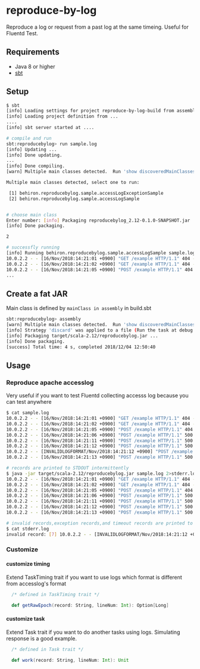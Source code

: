 reproduce-by-log
================
Reproduce a log or request from a past log at the same timeing.
Useful for Fluentd Test.

Requirements
------------

* Java 8 or higher
* [sbt](https://www.scala-sbt.org/1.x/docs/Installing-sbt-on-Linux.html)


Setup
-----


```bash
$ sbt
[info] Loading settings for project reproduce-by-log-build from assembly.sbt ...
[info] Loading project definition from ...
....
[info] sbt server started at ....

# compile and run
sbt:reproducebylog> run sample.log
[info] Updating ...
[info] Done updating.
...
[info] Done compiling.
[warn] Multiple main classes detected.  Run 'show discoveredMainClasses' to see the list

Multiple main classes detected, select one to run:

 [1] behiron.reproducebylog.sample.accessLogExceptionSample
 [2] behiron.reproducebylog.sample.accessLogSample


# choose main class
Enter number: [info] Packaging reproducebylog_2.12-0.1.0-SNAPSHOT.jar ...
[info] Done packaging.

2

# successfly running
[info] Running behiron.reproducebylog.sample.accessLogSample sample.log
10.0.2.2 - - [16/Nov/2018:14:21:01 +0900] "GET /example HTTP/1.1" 404 -
10.0.2.2 - - [16/Nov/2018:14:21:02 +0900] "GET /example HTTP/1.1" 404 -
10.0.2.2 - - [16/Nov/2018:14:21:05 +0900] "POST /example HTTP/1.1" 404 -
...

```

Create a fat JAR
----------------

Main class is defined by `mainClass in assembly` in build.sbt
```bash
sbt:reproducebylog> assembly
[warn] Multiple main classes detected.  Run 'show discoveredMainClasses' to see the list
[info] Strategy 'discard' was applied to a file (Run the task at debug level to see details)
[info] Packaging target/scala-2.12/reproducebylog.jar ...
[info] Done packaging.
[success] Total time: 4 s, completed 2018/12/04 12:50:40
```

Usage
-----

### Reproduce apache accesslog
Very useful if you want to test Fluentd collecting accesss log because you can test anywhere


```bash
$ cat sample.log 
10.0.2.2 - - [16/Nov/2018:14:21:01 +0900] "GET /example HTTP/1.1" 404 -
10.0.2.2 - - [16/Nov/2018:14:21:02 +0900] "GET /example HTTP/1.1" 404 -
10.0.2.2 - - [16/Nov/2018:14:21:05 +0900] "POST /example HTTP/1.1" 404 -
10.0.2.2 - - [16/Nov/2018:14:21:06 +0900] "POST /example HTTP/1.1" 500 19990
10.0.2.2 - - [16/Nov/2018:14:21:11 +0900] "POST /example HTTP/1.1" 500 9511
10.0.2.2 - - [16/Nov/2018:14:21:12 +0900] "POST /example HTTP/1.1" 500 19990
10.0.2.2 - - [INVALIDLOGFORMAT/Nov/2018:14:21:12 +0900] "POST /example HTTP/1.1" 500 19990
10.0.2.2 - - [16/Nov/2018:14:21:13 +0900] "POST /example HTTP/1.1" 500 19990

# records are printed to STDOUT intermittently
$ java -jar target/scala-2.12/reproducebylog.jar sample.log 2>stderr.log
10.0.2.2 - - [16/Nov/2018:14:21:01 +0900] "GET /example HTTP/1.1" 404 -
10.0.2.2 - - [16/Nov/2018:14:21:02 +0900] "GET /example HTTP/1.1" 404 -
10.0.2.2 - - [16/Nov/2018:14:21:05 +0900] "POST /example HTTP/1.1" 404 -
10.0.2.2 - - [16/Nov/2018:14:21:06 +0900] "POST /example HTTP/1.1" 500 19990
10.0.2.2 - - [16/Nov/2018:14:21:11 +0900] "POST /example HTTP/1.1" 500 9511
10.0.2.2 - - [16/Nov/2018:14:21:12 +0900] "POST /example HTTP/1.1" 500 19990
10.0.2.2 - - [16/Nov/2018:14:21:13 +0900] "POST /example HTTP/1.1" 500 19990

# invalid records,exception records,and timeout records are printed to STDERR (you can overwrite these behavior) 
$ cat stderr.log 
invalid record: [7] 10.0.2.2 - - [INVALIDLOGFORMAT/Nov/2018:14:21:12 +0900] "POST /example HTTP/1.1" 500 19990
```

### Customize

#### customize timing
Extend TaskTiming trait if you want to use logs which format is different from accesslog's format
```scala
  /* defined in TaskTiming trait */

  def getRawEpoch(record: String, lineNum: Int): Option[Long]
```


#### customize task
Extend Task trait if you want to do another tasks using logs.
Simulating response is a good example.
```scala
  /* defined in Task trait */

  def work(record: String, lineNum: Int): Unit
```
